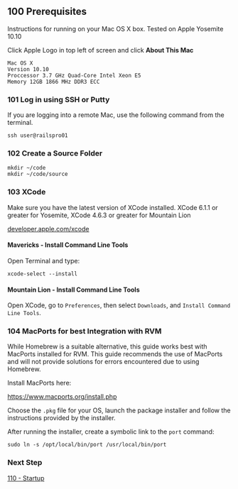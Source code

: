 ## 100 Prerequisites
Instructions for running on your Mac OS X box.
Tested on Apple Yosemite 10.10

Click Apple Logo in top left of screen and click **About This Mac**

```
Mac OS X
Version 10.10
Proccessor 3.7 GHz Quad-Core Intel Xeon E5
Memory 12GB 1866 MHz DDR3 ECC
```

### 101 Log in using SSH or Putty
If you are logging into a remote Mac, use the following command from the terminal.

```
ssh user@railspro01
```

### 102 Create a Source Folder

```
mkdir ~/code
mkdir ~/code/source
```

### 103 XCode

Make sure you have the latest version of XCode installed. XCode 6.1.1 or greater for Yosemite, XCode 4.6.3 or greater for Mountain Lion

[developer.apple.com/xcode](https://developer.apple.com/xcode)

#### Mavericks - Install Command Line Tools

Open Terminal and type:

```
xcode-select --install
```

#### Mountain Lion - Install Command Line Tools

Open XCode, go to `Preferences`, then select `Downloads`, and `Install Command Line Tools`.

### 104 MacPorts for best Integration with RVM

While Homebrew is a suitable alternative, this guide works best with MacPorts installed for RVM. This guide recommends the use of MacPorts and will not provide solutions for errors encountered due to using Homebrew.

Install MacPorts here:

https://www.macports.org/install.php

Choose the `.pkg` file for your OS, launch the package installer and follow the instructions provided by the installer.

After running the installer, create a symbolic link to the `port` command:

```
sudo ln -s /opt/local/bin/port /usr/local/bin/port
```

### Next Step

[110 - Startup](https://github.com/remomueller/documentation/tree/master/macosx/110-startup.md)
